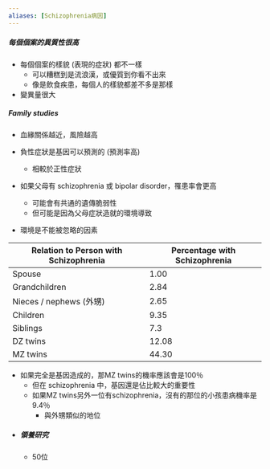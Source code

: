 ```yaml
---
aliases: [Schizophrenia病因]
---
```


##### 每個個案的異質性很高
- 每個個案的樣貌 (表現的症狀) 都不一樣
	- 可以糟糕到是流浪漢，或優質到你看不出來
	- 像是飲食疾患，每個人的樣貌都差不多是那樣
- 變異量很大
##### Family studies
- 血緣關係越近，風險越高
- 負性症狀是基因可以預測的 (預測率高)
	- 相較於正性症狀
- 如果父母有 schizophrenia 或 bipolar disorder，罹患率會更高
	- 可能會有共通的遺傳脆弱性
	- 但可能是因為父母症狀造就的環境導致

- 環境是不能被忽略的因素


Relation to Person with Schizophrenia | Percentage with Schizophrenia
--|--
Spouse | 1.00
Grandchildren | 2.84
Nieces / nephews (外甥) | 2.65
Children | 9.35
Siblings | 7.3
DZ twins | 12.08
MZ twins | 44.30
- 如果完全是基因造成的，那MZ twins的機率應該會是100％
	- 但在 schizophrenia 中，基因還是佔比較大的重要性
	- 如果MZ twins另外一位有schizophrenia，沒有的那位的小孩患病機率是9.4％
		- 與外甥類似的地位
- ##### 領養研究
	- 50位
